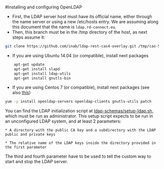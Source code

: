 #Installing and configuring OpenLDAP

* First, the LDAP server host must have its official name, either through the name server or using a new /etc/hosts entry. We are assuming along this document that the name is `ldap.rd-connect.eu`.
* Then, this branch must be in the /tmp directory of the host, as next steps assume it:

```bash
git clone https://github.com/inab/ldap-rest-cas4-overlay.git /tmp/cas-5.3.x
```

* If you are using Ubuntu 14.04 (or compatible), install next packages

```bash
    apt-get update
    apt-get install slapd
    apt-get install ldap-utils
    apt-get install gnutls-bin
```

* If you are using Centos 7 (or compatible), install next packages (see also [this](http://www.server-world.info/en/note?os=CentOS_7&p=openldap&f=1))

```bash
yum -y install openldap-servers openldap-clients gnutls-utils patch
```

You can find the LDAP initialization script at [ldap-schemas/setup-ldap.sh](ldap-schemas/setup-ldap.sh), which must be run as administrator. This setup script expects to be run in an unconfigured LDAP system, and at least 2 parameters:

	* A directory with the public CA key and a subdirectory with the LDAP public and private keys
	
	* The relative name of the LDAP keys inside the directory provided in the first parameter
	
The third and fourth parameter have to be used to tell the custom way to start and stop the LDAP server.

